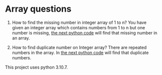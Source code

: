 # Array questions

1. How to find the missing number in integer array of 1 to n?
You have given an integer array which contains numbers from 1 to n but one number is missing, [the next python code](https://github.com/jbocane6/python_exercises/tree/master/array_questions/missing_number) will find that missing number in an array.

2. How to find duplicate number on Integer array?
There are repeated numbers in the array. In [the next python code](https://github.com/jbocane6/python_exercises/tree/master/array_questions/duplicate_number) will find that duplicate numbers.

This project uses python 3.10.7.
